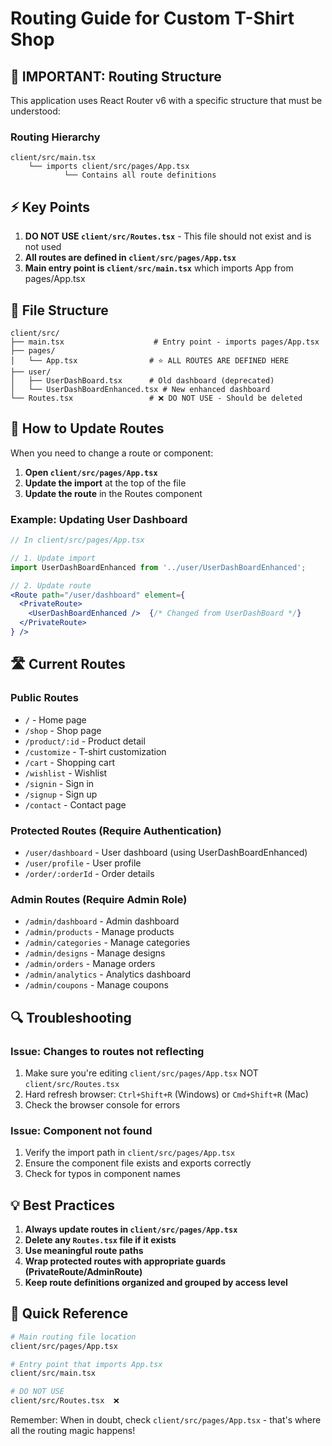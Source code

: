 # Routing Guide for Custom T-Shirt Shop

## 🚨 IMPORTANT: Routing Structure

This application uses React Router v6 with a specific structure that must be understood:

### Routing Hierarchy

```
client/src/main.tsx
    └── imports client/src/pages/App.tsx
            └── Contains all route definitions
```

## ⚡ Key Points

1. **DO NOT USE `client/src/Routes.tsx`** - This file should not exist and is not used
2. **All routes are defined in `client/src/pages/App.tsx`**
3. **Main entry point is `client/src/main.tsx`** which imports App from pages/App.tsx

## 📁 File Structure

```
client/src/
├── main.tsx                    # Entry point - imports pages/App.tsx
├── pages/
│   └── App.tsx                # ⭐ ALL ROUTES ARE DEFINED HERE
├── user/
│   ├── UserDashBoard.tsx      # Old dashboard (deprecated)
│   └── UserDashBoardEnhanced.tsx # New enhanced dashboard
└── Routes.tsx                 # ❌ DO NOT USE - Should be deleted
```

## 🔧 How to Update Routes

When you need to change a route or component:

1. **Open `client/src/pages/App.tsx`**
2. **Update the import** at the top of the file
3. **Update the route** in the Routes component

### Example: Updating User Dashboard

```jsx
// In client/src/pages/App.tsx

// 1. Update import
import UserDashBoardEnhanced from '../user/UserDashBoardEnhanced';

// 2. Update route
<Route path="/user/dashboard" element={
  <PrivateRoute>
    <UserDashBoardEnhanced />  {/* Changed from UserDashBoard */}
  </PrivateRoute>
} />
```

## 🛣️ Current Routes

### Public Routes
- `/` - Home page
- `/shop` - Shop page
- `/product/:id` - Product detail
- `/customize` - T-shirt customization
- `/cart` - Shopping cart
- `/wishlist` - Wishlist
- `/signin` - Sign in
- `/signup` - Sign up
- `/contact` - Contact page

### Protected Routes (Require Authentication)
- `/user/dashboard` - User dashboard (using UserDashBoardEnhanced)
- `/user/profile` - User profile
- `/order/:orderId` - Order details

### Admin Routes (Require Admin Role)
- `/admin/dashboard` - Admin dashboard
- `/admin/products` - Manage products
- `/admin/categories` - Manage categories
- `/admin/designs` - Manage designs
- `/admin/orders` - Manage orders
- `/admin/analytics` - Analytics dashboard
- `/admin/coupons` - Manage coupons

## 🔍 Troubleshooting

### Issue: Changes to routes not reflecting
1. Make sure you're editing `client/src/pages/App.tsx` NOT `client/src/Routes.tsx`
2. Hard refresh browser: `Ctrl+Shift+R` (Windows) or `Cmd+Shift+R` (Mac)
3. Check the browser console for errors

### Issue: Component not found
1. Verify the import path in `client/src/pages/App.tsx`
2. Ensure the component file exists and exports correctly
3. Check for typos in component names

## 💡 Best Practices

1. **Always update routes in `client/src/pages/App.tsx`**
2. **Delete any `Routes.tsx` file if it exists**
3. **Use meaningful route paths**
4. **Wrap protected routes with appropriate guards (PrivateRoute/AdminRoute)**
5. **Keep route definitions organized and grouped by access level**

## 🚀 Quick Reference

```bash
# Main routing file location
client/src/pages/App.tsx

# Entry point that imports App.tsx
client/src/main.tsx

# DO NOT USE
client/src/Routes.tsx  ❌
```

Remember: When in doubt, check `client/src/pages/App.tsx` - that's where all the routing magic happens!
